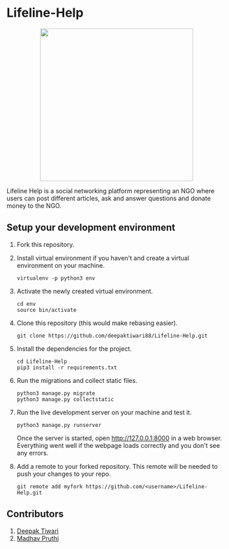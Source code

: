 # Lifeline-Help

<p align="center">
  <img src="https://www.3sh.com.au/site/assets/files/9608/lifeline.640x427.jpg" width="350"/>
</p>

Lifeline Help is a social networking platform representing an NGO where users can post different articles, ask and answer questions and donate money to the NGO.

## Setup your development environment

1. Fork this repository.

2. Install virtual environment if you haven't and create a virtual environment on your machine.
    ```
    virtualenv -p python3 env
    ```
    
3. Activate the newly created virtual environment.
    ```
    cd env
    source bin/activate
    ```

4. Clone this repository (this would make rebasing easier).
    ```
    git clone https://github.com/deepaktiwari88/Lifeline-Help.git
    ```

5. Install the dependencies for the project.
    ```
    cd Lifeline-Help
    pip3 install -r requirements.txt
    ```
    
6. Run the migrations and collect static files.
    ```
    python3 manage.py migrate
    python3 manage.py collectstatic
    ```

8. Run the live development server on your machine and test it.
    ```
    python3 manage.py runserver
    ```
    Once the server is started, open http://127.0.0.1:8000 in a web browser.
    Everything went well if the webpage loads correctly and you don't see any errors.

9. Add a remote to your forked repository. This remote will be needed to push your changes to your repo.
    ```
    git remote add myfork https://github.com/<username>/Lifeline-Help.git
    ```
## Contributors

1. [Deepak Tiwari](https://www.github.com/deepaktiwari88)
1. [Madhav Pruthi](https://www.github.com/MadhavPruthi)

